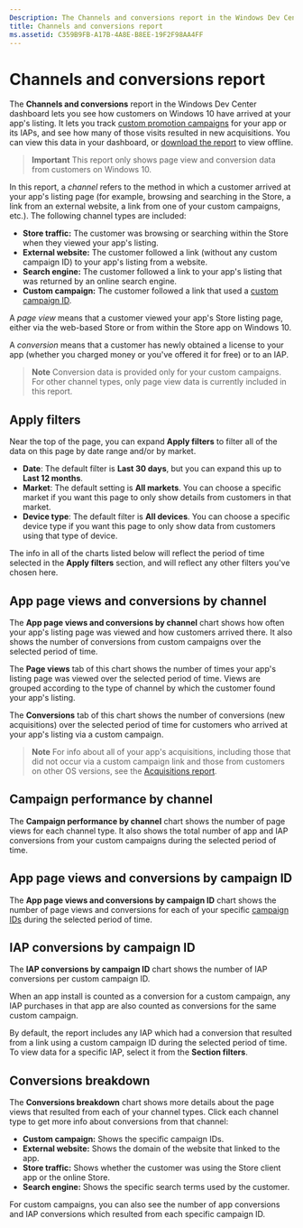 ```yaml
---
Description: The Channels and conversions report in the Windows Dev Center dashboard lets you see how customers on Windows 10 have arrived at your app's listing.
title: Channels and conversions report
ms.assetid: C359B9FB-A17B-4A8E-B8EE-19F2F98AA4FF
---
```


# Channels and conversions report


The **Channels and conversions** report in the Windows Dev Center dashboard lets you see how customers on Windows 10 have arrived at your app's listing. It lets you track [custom promotion campaigns](create-a-custom-app-promotion-campaign.md) for your app or its IAPs, and see how many of those visits resulted in new acquisitions. You can view this data in your dashboard, or [download the report](download-analytic-reports.md) to view offline.

> **Important**   This report only shows page view and conversion data from customers on Windows 10.

 

In this report, a *channel* refers to the method in which a customer arrived at your app's listing page (for example, browsing and searching in the Store, a link from an external website, a link from one of your custom campaigns, etc.). The following channel types are included:

-   **Store traffic:** The customer was browsing or searching within the Store when they viewed your app's listing.
-   **External website:** The customer followed a link (without any custom campaign ID) to your app's listing from a website.
-   **Search engine:** The customer followed a link to your app's listing that was returned by an online search engine.
-   **Custom campaign:** The customer followed a link that used a [custom campaign ID](create-a-custom-app-promotion-campaign.md).

A *page view* means that a customer viewed your app's Store listing page, either via the web-based Store or from within the Store app on Windows 10.

A *conversion* means that a customer has newly obtained a license to your app (whether you charged money or you've offered it for free) or to an IAP.

> **Note**  Conversion data is provided only for your custom campaigns. For other channel types, only page view data is currently included in this report.

 

## Apply filters


Near the top of the page, you can expand **Apply filters** to filter all of the data on this page by date range and/or by market.

-   **Date**: The default filter is **Last 30 days**, but you can expand this up to **Last 12 months**.
-   **Market**: The default setting is **All markets**. You can choose a specific market if you want this page to only show details from customers in that market.
-   **Device type**: The default filter is **All devices**. You can choose a specific device type if you want this page to only show data from customers using that type of device.

The info in all of the charts listed below will reflect the period of time selected in the **Apply filters** section, and will reflect any other filters you've chosen here.

## App page views and conversions by channel


The **App page views and conversions by channel** chart shows how often your app's listing page was viewed and how customers arrived there. It also shows the number of conversions from custom campaigns over the selected period of time.

The **Page views** tab of this chart shows the number of times your app's listing page was viewed over the selected period of time. Views are grouped according to the type of channel by which the customer found your app's listing.

The **Conversions** tab of this chart shows the number of conversions (new acquisitions) over the selected period of time for customers who arrived at your app's listing via a custom campaign.

> **Note**  For info about all of your app's acquisitions, including those that did not occur via a custom campaign link and those from customers on other OS versions, see the [Acquisitions report](acquisitions-report.md).

 

## Campaign performance by channel


The **Campaign performance by channel** chart shows the number of page views for each channel type. It also shows the total number of app and IAP conversions from your custom campaigns during the selected period of time.

## App page views and conversions by campaign ID


The **App page views and conversions by campaign ID** chart shows the number of page views and conversions for each of your specific [campaign IDs](create-a-custom-app-promotion-campaign.md) during the selected period of time.

##  IAP conversions by campaign ID


The **IAP conversions by campaign ID** chart shows the number of IAP conversions per custom campaign ID.

When an app install is counted as a conversion for a custom campaign, any IAP purchases in that app are also counted as conversions for the same custom campaign.

By default, the report includes any IAP which had a conversion that resulted from a link using a custom campaign ID during the selected period of time. To view data for a specific IAP, select it from the **Section filters**.

## Conversions breakdown


The **Conversions breakdown** chart shows more details about the page views that resulted from each of your channel types. Click each channel type to get more info about conversions from that channel:

-   **Custom campaign:** Shows the specific campaign IDs.
-   **External website:** Shows the domain of the website that linked to the app.
-   **Store traffic:** Shows whether the customer was using the Store client app or the online Store.
-   **Search engine:** Shows the specific search terms used by the customer.

For custom campaigns, you can also see the number of app conversions and IAP conversions which resulted from each specific campaign ID.

 

 






<!--HONumber=Jun16_HO1-->


